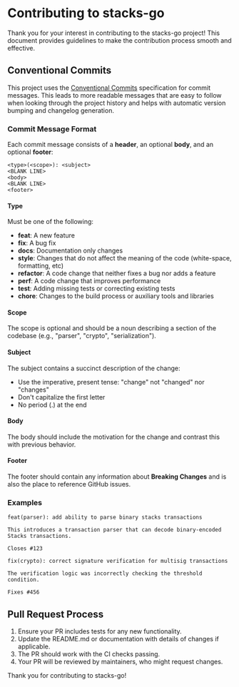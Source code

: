 # Contributing to stacks-go

Thank you for your interest in contributing to the stacks-go project! This document provides guidelines to make the contribution process smooth and effective.

## Conventional Commits

This project uses the [Conventional Commits](https://www.conventionalcommits.org/) specification for commit messages. This leads to more readable messages that are easy to follow when looking through the project history and helps with automatic version bumping and changelog generation.

### Commit Message Format

Each commit message consists of a **header**, an optional **body**, and an optional **footer**:

```
<type>(<scope>): <subject>
<BLANK LINE>
<body>
<BLANK LINE>
<footer>
```

#### Type

Must be one of the following:

- **feat**: A new feature
- **fix**: A bug fix
- **docs**: Documentation only changes
- **style**: Changes that do not affect the meaning of the code (white-space, formatting, etc)
- **refactor**: A code change that neither fixes a bug nor adds a feature
- **perf**: A code change that improves performance
- **test**: Adding missing tests or correcting existing tests
- **chore**: Changes to the build process or auxiliary tools and libraries

#### Scope

The scope is optional and should be a noun describing a section of the codebase (e.g., "parser", "crypto", "serialization").

#### Subject

The subject contains a succinct description of the change:

- Use the imperative, present tense: "change" not "changed" nor "changes"
- Don't capitalize the first letter
- No period (.) at the end

#### Body

The body should include the motivation for the change and contrast this with previous behavior.

#### Footer

The footer should contain any information about **Breaking Changes** and is also the place to reference GitHub issues.

### Examples

```
feat(parser): add ability to parse binary stacks transactions

This introduces a transaction parser that can decode binary-encoded Stacks transactions.

Closes #123
```

```
fix(crypto): correct signature verification for multisig transactions

The verification logic was incorrectly checking the threshold condition.

Fixes #456
```

## Pull Request Process

1. Ensure your PR includes tests for any new functionality.
2. Update the README.md or documentation with details of changes if applicable.
3. The PR should work with the CI checks passing.
4. Your PR will be reviewed by maintainers, who might request changes.

Thank you for contributing to stacks-go!
